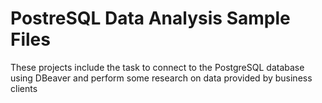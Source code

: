 # PostreSQL Data Analysis Sample Files
These projects include the task to connect to the PostgreSQL database using DBeaver and perform some research on data provided by business clients
